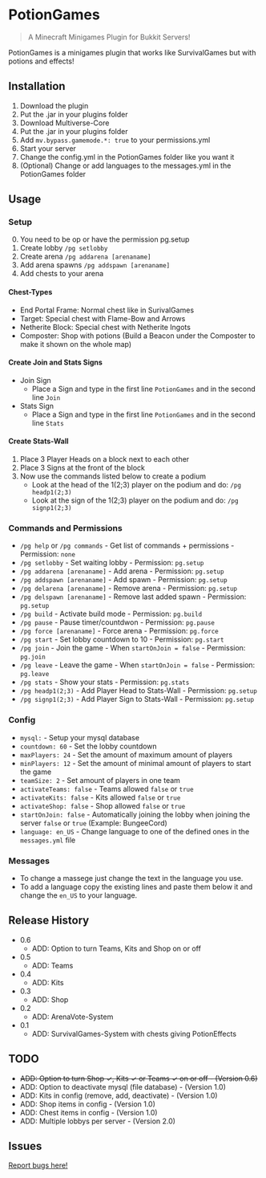 # PotionGames

> A Minecraft Minigames Plugin for Bukkit Servers!

PotionGames is a minigames plugin that works like SurvivalGames but with potions and effects!

## Installation

1. Download the plugin
2. Put the .jar in your plugins folder
3. Download Multiverse-Core
4. Put the .jar in your plugins folder
5. Add `mv.bypass.gamemode.*: true` to your permissions.yml
5. Start your server
6. Change the config.yml in the PotionGames folder like you want it
7. (Optional) Change or add languages to the messages.yml in the PotionGames folder

## Usage

### Setup

0. You need to be op or have the permission pg.setup
1. Create lobby `/pg setlobby`
2. Create arena `/pg addarena [arenaname]`
3. Add arena spawns `/pg addspawn [arenaname]`
4. Add chests to your arena

#### Chest-Types

* End Portal Frame: Normal chest like in SurivalGames
* Target: Special chest with Flame-Bow and Arrows
* Netherite Block: Special chest with Netherite Ingots
* Composter: Shop with potions (Build a Beacon under the Composter to make it shown on the whole map)

#### Create Join and Stats Signs

* Join Sign
    * Place a Sign and type in the first line `PotionGames` and in the second line `Join`
* Stats Sign
    * Place a Sign and type in the first line `PotionGames` and in the second line `Stats`

#### Create Stats-Wall

1. Place 3 Player Heads on a block next to each other
2. Place 3 Signs at the front of the block
3. Now use the commands listed below to create a podium
    * Look at the head of the 1(2;3) player on the podium and do: `/pg headp1(2;3)`
    * Look at the sign of the 1(2;3) player on the podium and do: `/pg signp1(2;3)`

### Commands and Permissions

* `/pg help` or `/pg commands` - Get list of commands + permissions - Permission: `none`
* `/pg setlobby` - Set waiting lobby - Permission: `pg.setup`
* `/pg addarena [arenaname]` - Add arena - Permission: `pg.setup`
* `/pg addspawn [arenaname]` - Add spawn - Permission: `pg.setup`
* `/pg delarena [arenaname]` - Remove arena - Permission: `pg.setup`
* `/pg delspawn [arenaname]` - Remove last added spawn - Permission: `pg.setup`
* `/pg build` - Activate build mode - Permission: `pg.build`
* `/pg pause` - Pause timer/countdwon - Permission: `pg.pause`
* `/pg force [arenaname]` - Force arena - Permission: `pg.force`
* `/pg start` - Set lobby countdown to 10 - Permission: `pg.start`
* `/pg join` - Join the game - When `startOnJoin = false` - Permission: `pg.join` 
* `/pg leave` - Leave the game - When `startOnJoin = false` - Permission: `pg.leave` 
* `/pg stats` - Show your stats - Permission: `pg.stats`
* `/pg headp1(2;3)` - Add Player Head to Stats-Wall - Permission: `pg.setup`
* `/pg signp1(2;3)` - Add Player Sign to Stats-Wall - Permission: `pg.setup`

### Config

* `mysql:` - Setup your mysql database
* `countdown: 60` - Set the lobby countdown
* `maxPlayers: 24` - Set the amount of maximum amount of players
* `minPlayers: 12` - Set the amount of minimal amount of players to start the game
* `teamSize: 2` - Set amount of players in one team
* `activateTeams: false` - Teams allowed `false` or `true`
* `activateKits: false` - Kits allowed `false` or `true`
* `activateShop: false` - Shop allowed `false` or `true`
* `startOnJoin: false` - Automatically joining the lobby when joining the server `false` or `true` (Example: BungeeCord)
* `language: en_US` - Change language to one of the defined ones in the `messages.yml` file

### Messages

* To change a massege just change the text in the language you use.
* To add a language copy the existing lines and paste them below it and change the `en_US` to your language.

## Release History

* 0.6
    * ADD: Option to turn Teams, Kits and Shop on or off
* 0.5
    * ADD: Teams
* 0.4
    * ADD: Kits
* 0.3
    * ADD: Shop
* 0.2
    * ADD: ArenaVote-System
* 0.1
    * ADD: SurvivalGames-System with chests giving PotionEffects

## TODO

* ~~ADD: Option to turn Shop &#10003;, Kits &#10003; or Teams &#10003; on or off - (Version 0.6)~~
* ADD: Option to deactivate mysql (file database) - (Version 1.0)
* ADD: Kits in config (remove, add, deactivate) - (Version 1.0)
* ADD: Shop items in config - (Version 1.0)
* ADD: Chest items in config - (Version 1.0)
* ADD: Multiple lobbys per server - (Version 2.0)


## Issues

[Report bugs here!](https://github.com/andersspielen/PotionGamesIssues/issues)
